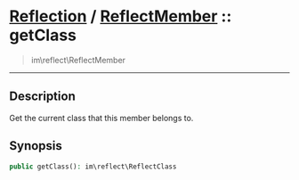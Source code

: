 # [Reflection](reflect.md) / [ReflectMember](reflect-ReflectMember.md) :: getClass
 > im\reflect\ReflectMember
____

## Description
Get the current class that this member belongs to.

## Synopsis
```php
public getClass(): im\reflect\ReflectClass
```
